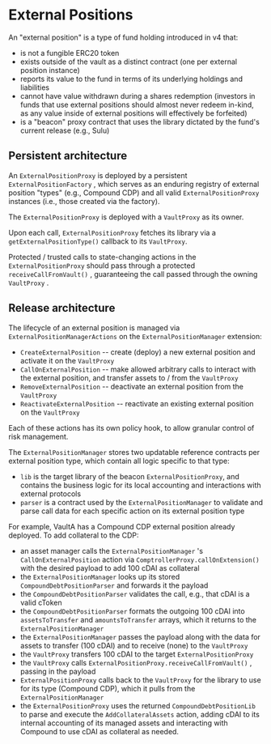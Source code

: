 # External Positions

An "external position" is a type of fund holding introduced in v4 that:

* is not a fungible ERC20 token
* exists outside of the vault as a distinct contract (one per external position instance)
* reports its value to the fund in terms of its underlying holdings and liabilities
* cannot have value withdrawn during a shares redemption (investors in funds that use external positions should almost never redeem in-kind, as any value inside of external positions will effectively be forfeited)
* is a "beacon" proxy contract that uses the library dictated by the fund's current release (e.g., Sulu)

## Persistent architecture

An `ExternalPositionProxy` is deployed by a persistent `ExternalPositionFactory` , which serves as an enduring registry of external position "types" (e.g., Compound CDP) and all valid `ExternalPositionProxy` instances (i.e., those created via the factory).

The `ExternalPositionProxy` is deployed with a `VaultProxy` as its owner.

Upon each call, `ExternalPositionProxy` fetches its library via a `getExternalPositionType()` callback to its `VaultProxy`.

Protected / trusted calls to state-changing actions in the `ExternalPositionProxy` should pass through a protected `receiveCallFromVault()` , guaranteeing the call passed through the owning `VaultProxy` .

## Release architecture

The lifecycle of an external position is managed via `ExternalPositionManagerActions` on the `ExternalPositionManager` extension:

* `CreateExternalPosition` -- create (deploy) a new external position and activate it on the `VaultProxy`
* `CallOnExternalPosition` -- make allowed arbitrary calls to interact with the external position, and transfer assets to / from the `VaultProxy`
* `RemoveExternalPosition` -- deactivate an external position from the `VaultProxy`
* `ReactivateExternalPosition` -- reactivate an existing external position on the `VaultProxy`

Each of these actions has its own policy hook, to allow granular control of risk management.

The `ExternalPositionManager` stores two updatable reference contracts per external position type, which contain all logic specific to that type:

* `lib` is the target library of the beacon `ExternalPositionProxy`, and contains the business logic for its local accounting and interactions with external protocols
* `parser` is a contract used by the `ExternalPositionManager` to validate and parse call data for each specific action on its external position type

For example, VaultA has a Compound CDP external position already deployed. To add collateral to the CDP:

* an asset manager calls the `ExternalPositionManager` 's `CallOnExternalPosition` action via `ComptrollerProxy.callOnExtension()` with the desired payload to add 100 cDAI as collateral
* the `ExternalPositionManager` looks up its stored `CompoundDebtPositionParser` and forwards it the payload
* the `CompoundDebtPositionParser` validates the call, e.g., that cDAI is a valid cToken
* the `CompoundDebtPositionParser` formats the outgoing 100 cDAI into `assetsToTransfer` and `amountsToTransfer` arrays, which it returns to the `ExternalPositionManager`
* the `ExternalPositionManager` passes the payload along with the data for assets to transfer (100 cDAI) and to receive (none) to the `VaultProxy`
* the `VaultProxy` transfers 100 cDAI to the target `ExternalPositionProxy`
* the `VaultProxy` calls `ExternalPositionProxy.receiveCallFromVault()` , passing in the payload
* &#x20;`ExternalPositionProxy` calls back to the `VaultProxy` for the library to use for its type (Compound CDP), which it pulls from the `ExternalPositionManager`
* the `ExternalPositionProxy` uses the returned `CompoundDebtPositionLib` to parse and execute the `AddCollateralAssets` action, adding cDAI to its internal accounting of its managed assets and interacting with Compound to use cDAI as collateral as needed.

&#x20;
